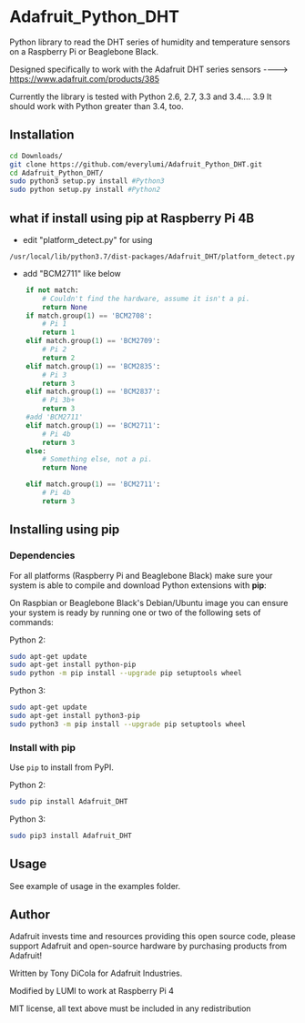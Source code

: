 
# Adafruit_Python_DHT
Python library to read the DHT series of humidity and temperature sensors on a
Raspberry Pi or Beaglebone Black.

Designed specifically to work with the Adafruit DHT series sensors ---->
https://www.adafruit.com/products/385

Currently the library is tested with Python 2.6, 2.7, 3.3 and 3.4.... 3.9 It should
work with Python greater than 3.4, too.


## Installation
```sh
cd Downloads/  
git clone https://github.com/everylumi/Adafruit_Python_DHT.git
cd Adafruit_Python_DHT/
sudo python3 setup.py install #Python3  
sudo python setup.py install #Python2
```


## what if install using pip at Raspberry Pi 4B
- edit "platform_detect.py" for using  
```
/usr/local/lib/python3.7/dist-packages/Adafruit_DHT/platform_detect.py
```
- add "BCM2711" like below

```python
    if not match:
        # Couldn't find the hardware, assume it isn't a pi.
        return None
    if match.group(1) == 'BCM2708':
        # Pi 1
        return 1
    elif match.group(1) == 'BCM2709':
        # Pi 2
        return 2
    elif match.group(1) == 'BCM2835':
        # Pi 3
        return 3
    elif match.group(1) == 'BCM2837':
        # Pi 3b+
        return 3
    #add 'BCM2711'
    elif match.group(1) == 'BCM2711':
        # Pi 4b
        return 3
    else:
        # Something else, not a pi.
        return None

    elif match.group(1) == 'BCM2711':
        # Pi 4b
        return 3
```


## Installing using pip
### Dependencies

For all platforms (Raspberry Pi and Beaglebone Black) make sure your system is
able to compile and download Python extensions with **pip**:

On Raspbian or Beaglebone Black's Debian/Ubuntu image you can ensure your
system is ready by running one or two of the following sets of commands:

Python 2:

````sh
sudo apt-get update
sudo apt-get install python-pip
sudo python -m pip install --upgrade pip setuptools wheel
````

Python 3:

````sh
sudo apt-get update
sudo apt-get install python3-pip
sudo python3 -m pip install --upgrade pip setuptools wheel
````

### Install with pip

Use `pip` to install from PyPI.

Python 2:

```sh
sudo pip install Adafruit_DHT
```

Python 3:

```sh
sudo pip3 install Adafruit_DHT
```


## Usage
See example of usage in the examples folder.



## Author
Adafruit invests time and resources providing this open source code, please
support Adafruit and open-source hardware by purchasing products from Adafruit!

Written by Tony DiCola for Adafruit Industries.

Modified by LUMI to work at Raspberry Pi 4

MIT license, all text above must be included in any redistribution

